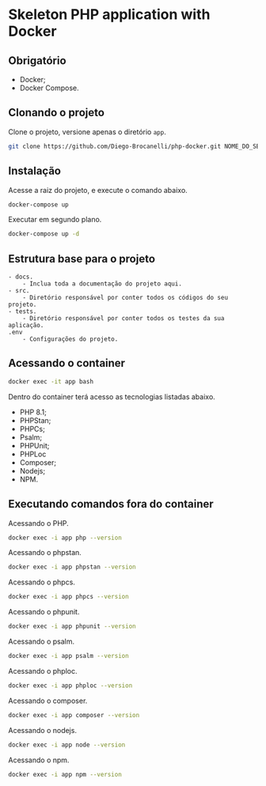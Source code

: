 # Skeleton PHP application with Docker

## Obrigatório

- Docker;
- Docker Compose.

## Clonando o projeto

Clone o projeto, versione apenas o diretório `app`.

```bash
git clone https://github.com/Diego-Brocanelli/php-docker.git NOME_DO_SEU_PROJETO
```

## Instalação

Acesse a raiz do projeto, e execute o comando abaixo.

```bash
docker-compose up
```

Executar em segundo plano.

```bash
docker-compose up -d
```

## Estrutura base para o projeto

    - docs.
        - Inclua toda a documentação do projeto aqui.
    - src.
        - Diretório responsável por conter todos os códigos do seu projeto.
    - tests.
        - Diretório responsável por conter todos os testes da sua aplicação.
    .env
        - Configurações do projeto.

## Acessando o container

```bash
docker exec -it app bash
```

Dentro do container terá acesso as tecnologias listadas abaixo.

- PHP 8.1;
- PHPStan;
- PHPCs;
- Psalm;
- PHPUnit;
- PHPLoc
- Composer;
- Nodejs;
- NPM.

## Executando comandos fora do container

Acessando o PHP.
```bash
docker exec -i app php --version
```

Acessando o phpstan.
```bash
docker exec -i app phpstan --version 
```

Acessando o phpcs.
```bash
docker exec -i app phpcs --version
```

Acessando o phpunit.
```bash
docker exec -i app phpunit --version
```

Acessando o psalm.
```bash
docker exec -i app psalm --version
```

Acessando o phploc.
```bash
docker exec -i app phploc --version
```

Acessando o composer.
```bash
docker exec -i app composer --version 
```

Acessando o nodejs.
```bash
docker exec -i app node --version
```

Acessando o npm.
```bash
docker exec -i app npm --version
```
